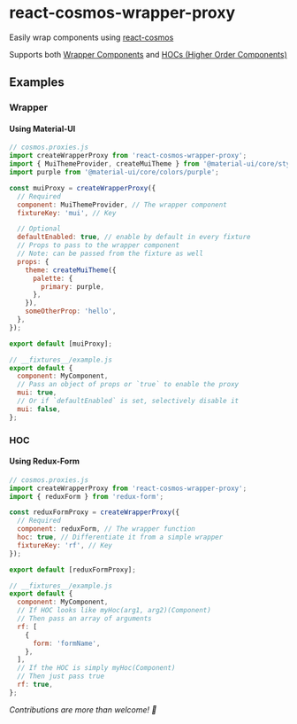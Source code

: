 # react-cosmos-wrapper-proxy

Easily wrap components using [react-cosmos](https://github.com/react-cosmos/react-cosmos)

Supports both [Wrapper Components](#wrapper) and [HOCs (Higher Order Components)](#hoc)

## Examples

### Wrapper

#### Using Material-UI

```js
// cosmos.proxies.js
import createWrapperProxy from 'react-cosmos-wrapper-proxy';
import { MuiThemeProvider, createMuiTheme } from '@material-ui/core/styles';
import purple from '@material-ui/core/colors/purple';

const muiProxy = createWrapperProxy({
  // Required
  component: MuiThemeProvider, // The wrapper component
  fixtureKey: 'mui', // Key

  // Optional
  defaultEnabled: true, // enable by default in every fixture
  // Props to pass to the wrapper component
  // Note: can be passed from the fixture as well
  props: {
    theme: createMuiTheme({
      palette: {
        primary: purple,
      },
    }),
    someOtherProp: 'hello',
  },
});

export default [muiProxy];
```

```js
// __fixtures__/example.js
export default {
  component: MyComponent,
  // Pass an object of props or `true` to enable the proxy
  mui: true,
  // Or if `defaultEnabled` is set, selectively disable it
  mui: false,
};
```

### HOC

#### Using Redux-Form

```js
// cosmos.proxies.js
import createWrapperProxy from 'react-cosmos-wrapper-proxy';
import { reduxForm } from 'redux-form';

const reduxFormProxy = createWrapperProxy({
  // Required
  component: reduxForm, // The wrapper function
  hoc: true, // Differentiate it from a simple wrapper
  fixtureKey: 'rf', // Key
});

export default [reduxFormProxy];
```

```js
// __fixtures__/example.js
export default {
  component: MyComponent,
  // If HOC looks like myHoc(arg1, arg2)(Component)
  // Then pass an array of arguments
  rf: [
    {
      form: 'formName',
    },
  ],
  // If the HOC is simply myHoc(Component)
  // Then just pass true
  rf: true,
};
```

_Contributions are more than welcome! :beers:_
